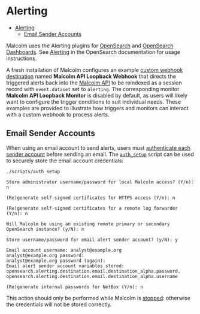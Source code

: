 # <a name="Alerting"></a>Alerting

* [Alerting](#Alerting)
    - [Email Sender Accounts](#AlertingEmail)

Malcolm uses the Alerting plugins for [OpenSearch](https://github.com/opensearch-project/alerting) and [OpenSearch Dashboards](https://github.com/opensearch-project/alerting-dashboards-plugin). See [Alerting](https://opensearch.org/docs/latest/monitoring-plugins/alerting/index/) in the OpenSearch documentation for usage instructions.

A fresh installation of Malcolm configures an example [custom webhook destination](https://opensearch.org/docs/latest/monitoring-plugins/alerting/monitors/#create-destinations) named **Malcolm API Loopback Webhook** that directs the triggered alerts back into the [Malcolm API](api.md#API) to be reindexed as a session record with `event.dataset` set to `alerting`. The corresponding monitor **Malcolm API Loopback Monitor** is disabled by default, as users will likely want to configure the trigger conditions to suit individual needs. These examples are provided to illustrate how triggers and monitors can interact with a custom webhook to process alerts.

## <a name="AlertingEmail"></a>Email Sender Accounts

When using an email account to send alerts, users must [authenticate each sender account](https://opensearch.org/docs/latest/monitoring-plugins/alerting/monitors/#authenticate-sender-account) before sending an email. The [`auth_setup`](authsetup.md#AuthSetup) script can be used to securely store the email account credentials:

```
./scripts/auth_setup 

Store administrator username/password for local Malcolm access? (Y/n): n

(Re)generate self-signed certificates for HTTPS access (Y/n): n

(Re)generate self-signed certificates for a remote log forwarder (Y/n): n

Will Malcolm be using an existing remote primary or secondary OpenSearch instance? (y/N): n

Store username/password for email alert sender account? (y/N): y

Email account username: analyst@example.org
analyst@example.org password: 
analyst@example.org password (again): 
Email alert sender account variables stored: opensearch.alerting.destination.email.destination_alpha.password, opensearch.alerting.destination.email.destination_alpha.username

(Re)generate internal passwords for NetBox (Y/n): n
```

This action should only be performed while Malcolm is [stopped](running.md#StopAndRestart): otherwise the credentials will not be stored correctly.